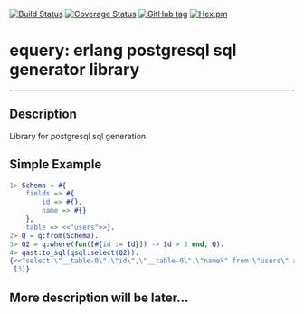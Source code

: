 [![Build Status](https://github.com/egobrain/equery/actions/workflows/ci.yml/badge.svg)](https://github.com/egobrain/equery/actions/workflows/ci.yml/badge.svg)
[![Coverage Status](https://coveralls.io/repos/github/egobrain/equery/badge.svg?branch=master)](https://coveralls.io/github/egobrain/equery?branch=master)
[![GitHub tag](https://img.shields.io/github/tag/egobrain/equery.svg)](https://github.com/egobrain/equery)
[![Hex.pm](https://img.shields.io/hexpm/v/equery.svg)](https://hex.pm/packages/equery)

# equery: erlang postgresql sql generator library
----------------------------------------------------

## Description ##

Library for postgresql sql generation.

## Simple Example

```erlang
1> Schema = #{
    fields => #{
        id => #{},
        name => #{}
    },
    table => <<"users">>}.
2> Q = q:from(Schema).
3> Q2 = q:where(fun([#{id := Id}]) -> Id > 3 end, Q).
4> qast:to_sql(qsql:select(Q2)).
{<<"select \"__table-0\".\"id\",\"__table-0\".\"name\" from \"users\" as \"__table-0\" where (\"__table-0\".\"id\" > $1)">>,
 [3]}
```

## More description will be later...
